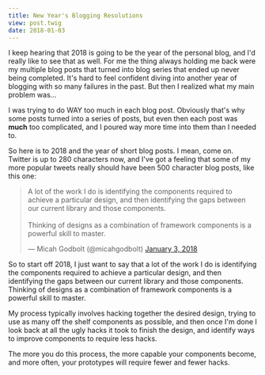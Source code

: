 ```yaml
---
title: New Year's Blogging Resolutions
view: post.twig
date: 2018-01-03
---
```


I keep hearing that 2018 is going to be the year of the personal blog, and I'd really like to see that as well. For me the thing always holding me back were my multiple blog posts that turned into blog series that ended up never being completed. It's hard to feel confident diving into another year of blogging with so many failures in the past. But then I realized what my main problem was...

I was trying to do WAY too much in each blog post. Obviously that's why some posts turned into a series of posts, but even then each post was __much__ too complicated, and I poured way more time into them than I needed to.

So here is to 2018 and the year of short blog posts. I mean, come on. Twitter is up to 280 characters now, and I've got a feeling that some of my more popular tweets really should have been 500 character blog posts, like this one:

<blockquote class="twitter-tweet" data-lang="en"><p lang="en" dir="ltr">A lot of the work I do is identifying the components required to achieve a particular design, and then identifying the gaps between our current library and those components. <br><br>Thinking of designs as a combination of framework components is a powerful skill to master.</p>&mdash; Micah Godbolt (@micahgodbolt) <a href="https://twitter.com/micahgodbolt/status/948656192187899904?ref_src=twsrc%5Etfw">January 3, 2018</a></blockquote>
<script async src="https://platform.twitter.com/widgets.js" charset="utf-8"></script>

So to start off 2018, I just want to say that a lot of the work I do is identifying the components required to achieve a particular design, and then identifying the gaps between our current library and those components. Thinking of designs as a combination of framework components is a powerful skill to master. 

My process typically involves hacking together the desired design, trying to use as many off the shelf components as possible, and then once I'm done I look back at all the ugly hacks it took to finish the design, and identify ways to improve components to require less hacks.

The more you do this process, the more capable your components become, and more often, your prototypes will require fewer and fewer hacks.